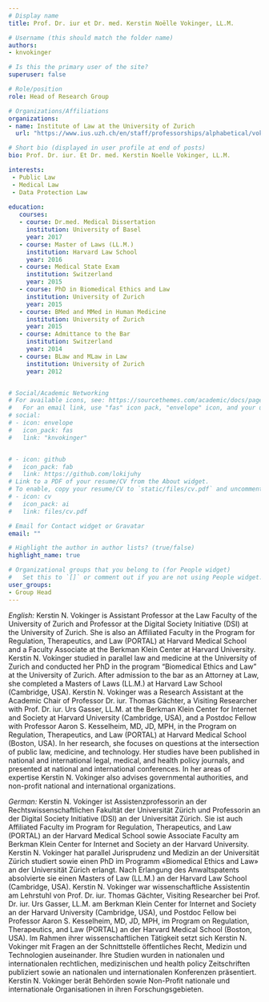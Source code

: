 ```yaml
---
# Display name
title: Prof. Dr. iur et Dr. med. Kerstin Noëlle Vokinger, LL.M.

# Username (this should match the folder name)
authors:
- knvokinger

# Is this the primary user of the site?
superuser: false

# Role/position
role: Head of Research Group

# Organizations/Affiliations
organizations:
- name: Institute of Law at the University of Zurich
  url: "https://www.ius.uzh.ch/en/staff/professorships/alphabetical/vokinger/vokinger.html"

# Short bio (displayed in user profile at end of posts)
bio: Prof. Dr. iur. Et Dr. med. Kerstin Noelle Vokinger, LL.M.

interests:
 - Public Law
 - Medical Law
 - Data Protection Law
 
education:
   courses:
   - course: Dr.med. Medical Dissertation
     institution: University of Basel
     year: 2017
   - course: Master of Laws (LL.M.)
     institution: Harvard Law School
     year: 2016
   - course: Medical State Exam
     institution: Switzerland
     year: 2015
   - course: PhD in Biomedical Ethics and Law
     institution: University of Zurich
     year: 2015
   - course: BMed and MMed in Human Medicine
     institution: University of Zurich
     year: 2015
   - course: Admittance to the Bar
     institution: Switzerland
     year: 2014
   - course: BLaw and MLaw in Law
     institution: University of Zurich
     year: 2012


# Social/Academic Networking
# For available icons, see: https://sourcethemes.com/academic/docs/page-builder/#icons
#   For an email link, use "fas" icon pack, "envelope" icon, and your uzh email up to before the '@'.
# social:
# - icon: envelope
#   icon_pack: fas
#   link: "knvokinger"


# - icon: github
#   icon_pack: fab
#   link: https://github.com/lokijuhy
# Link to a PDF of your resume/CV from the About widget.
# To enable, copy your resume/CV to `static/files/cv.pdf` and uncomment the lines below.
# - icon: cv
#   icon_pack: ai
#   link: files/cv.pdf

# Email for Contact widget or Gravatar
email: ""

# Highlight the author in author lists? (true/false)
highlight_name: true

# Organizational groups that you belong to (for People widget)
#   Set this to `[]` or comment out if you are not using People widget.
user_groups:
- Group Head
---
```


<i> English:</i>
Kerstin N. Vokinger is Assistant Professor at the Law Faculty of the University of Zurich and Professor at the Digital Society Initiative (DSI) at the University of Zurich. She is also an Affiliated Faculty in the Program for Regulation, Therapeutics, and Law (PORTAL) at Harvard Medical School and a Faculty Associate at the Berkman Klein Center at Harvard University. 
Kerstin N. Vokinger studied in parallel law and medicine at the University of Zurich and conducted her PhD in the program “Biomedical Ethics and Law” at the University of Zurich. After admission to the bar as an Attorney at Law, she completed a Masters of Laws (LL.M.) at Harvard Law School (Cambridge, USA). 
Kerstin N. Vokinger was a Research Assistant at the Academic Chair of Professor Dr. iur. Thomas Gächter, a Visiting Researcher with Prof. Dr. iur. Urs Gasser, LL.M. at the Berkman Klein Center for Internet and Society at Harvard University (Cambridge, USA), and a Postdoc Fellow with Professor Aaron S. Kesselheim, MD, JD, MPH, in the Program on Regulation, Therapeutics, and Law (PORTAL) at Harvard Medical School (Boston, USA). 
In her research, she focuses on questions at the intersection of public law, medicine, and technology. Her studies have been published in national and international legal, medical, and health policy journals, and presented at national and international conferences. 
In her areas of expertise Kerstin N. Vokinger also advises governmental authorities, and non-profit national and international organizations. 

<i> German:</i>
Kerstin N. Vokinger ist Assistenzprofessorin an der Rechtswissenschaftlichen Fakultät der Universität Zürich und Professorin an der Digital Society Initiative (DSI) an der Universität Zürich. Sie ist auch Affiliated Faculty im Program for Regulation, Therapeutics, and Law (PORTAL) an der Harvard Medical School sowie Associate Faculty am Berkman Klein Center for Internet and Society an der Harvard University. 
Kerstin N. Vokinger hat parallel Jurisprudenz und Medizin an der Universität Zürich studiert sowie einen PhD im Programm «Biomedical Ethics and Law» an der Universität Zürich erlangt. Nach Erlangung des Anwaltspatents absolvierte sie einen Masters of Law (LL.M.) an der Harvard Law School (Cambridge, USA). 
Kerstin N. Vokinger war wissenschaftliche Assistentin am Lehrstuhl von Prof. Dr. iur. Thomas Gächter, Visiting Researcher bei Prof. Dr. iur. Urs Gasser, LL.M. am Berkman Klein Center for Internet and Society an der Harvard University (Cambridge, USA), und Postdoc Fellow bei Professor Aaron S. Kesselheim, MD, JD, MPH, im Program on Regulation, Therapeutics, and Law (PORTAL) an der Harvard Medical School (Boston, USA).
Im Rahmen ihrer wissenschaftlichen Tätigkeit setzt sich Kerstin N. Vokinger mit Fragen an der Schnittstelle öffentliches Recht, Medizin und Technologien auseinander. Ihre Studien wurden in nationalen und internationalen rechtlichen, medizinischen und health policy Zeitschriften publiziert sowie an nationalen und internationalen Konferenzen präsentiert. 
Kerstin N. Vokinger berät Behörden sowie Non-Profit nationale und internationale Organisationen in ihren Forschungsgebieten. 

